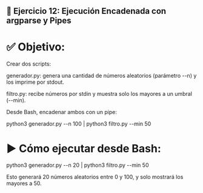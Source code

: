 ## 🔗 Ejercicio 12: Ejecución Encadenada con argparse y Pipes

# ✅ Objetivo:
Crear dos scripts:

generador.py: genera una cantidad de números aleatorios (parámetro --n) y los imprime por stdout.

filtro.py: recibe números por stdin y muestra solo los mayores a un umbral (--min).

Desde Bash, encadenar ambos con un pipe:

python3 generador.py --n 100 | python3 filtro.py --min 50

# ▶️ Cómo ejecutar desde Bash:

python3 generador.py --n 20 | python3 filtro.py --min 50

Esto generará 20 números aleatorios entre 0 y 100, y solo mostrará los mayores a 50.